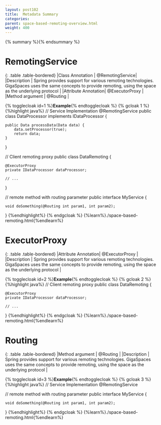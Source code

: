 ```yaml
---
layout: post102
title:  Metadata Summary
categories:
parent: space-based-remoting-overview.html
weight: 400
---
```


{% summary %}{% endsummary %}


# RemotingService

{: .table .table-bordered}
|Class Annotation    | @RemotingService|
|Description         | Spring provides support for various remoting technologies. GigaSpaces uses the same concepts to provide remoting, using the space as the underlying protocol |
|Attribute Annotation| @ExecutorProxy  |
|Method argument     | @Routing |


{% togglecloak id=1 %}**Example**{% endtogglecloak %}
{% gcloak 1 %}
{%highlight java%}
// Service Implementation
@RemotingService
public class DataProcessor implements IDataProcessor {

    public Data processData(Data data) {
    	data.setProcessor(true);
    	return data;
    }
}

// Client remoting proxy
public class DataRemoting {

    @ExecutorProxy
    private IDataProcessor dataProcessor;

    // ...
}

// remote method with routing parameter
public interface MyService {

    void doSomething(@Routing int param1, int param2);
}
{%endhighlight%}
{% endgcloak %}
{%learn%}./space-based-remoting.html{%endlearn%}


# ExecutorProxy

{: .table .table-bordered}
|Attribute Annotation| @ExecutorProxy  |
|Description         | Spring provides support for various remoting technologies. GigaSpaces uses the same concepts to provide remoting, using the space as the underlying protocol |


{% togglecloak id=2 %}**Example**{% endtogglecloak %}
{% gcloak 2 %}
{%highlight java%}
// Client remoting proxy
public class DataRemoting {

    @ExecutorProxy
    private IDataProcessor dataProcessor;

    // ...
}
{%endhighlight%}
{% endgcloak %}
{%learn%}./space-based-remoting.html{%endlearn%}


# Routing

{: .table .table-bordered}
|Method argument     | @Routing |
|Description         | Spring provides support for various remoting technologies. GigaSpaces uses the same concepts to provide remoting, using the space as the underlying protocol |



{% togglecloak id=3 %}**Example**{% endtogglecloak %}
{% gcloak 3 %}
{%highlight java%}
// Service Implementation
@RemotingService

   // remote method with routing parameter
   public interface MyService {

    void doSomething(@Routing int param1, int param2);
}
{%endhighlight%}
{% endgcloak %}
{%learn%}./space-based-remoting.html{%endlearn%}